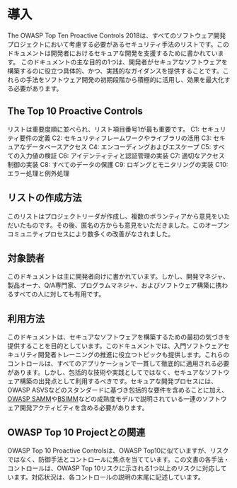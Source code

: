 # 導入
The OWASP Top Ten Proactive Controls 2018は、すべてのソフトウェア開発プロジェクトにおいて考慮する必要があるセキュリティ手法のリストです。このドキュメントは開発者におけるセキュアな開発を支援するために書かれています。
このドキュメントの主な目的の1つは、開発者がセキュアなソフトウェアを構築するのに役立つ具体的、かつ、実践的なガイダンスを提供することです。これらの手法をソフトウェア開発の初期段階から積極的に活用し、効果を最大化する必要があります。

## The Top 10 Proactive Controls
リストは重要度順に並べられ、リスト項目番号1が最も重要です。
C1: セキュリティ要件の定義
C2: セキュリティフレームワークやライブラリの活用
C3: セキュアなデータベースアクセス
C4: エンコーディングおよびエスケープ
C5: すべての入力値の検証
C6: アイデンティティと認証管理の実装
C7: 適切なアクセス制御の実装
C8: すべてのデータの保護
C9: ロギングとモニタリングの実装
C10: エラー処理と例外処理

## リストの作成方法
このリストはプロジェクトリーダが作成し、複数のボランティアから意見をいただいたものです。その後、匿名の方からも意見をいただきました。このオープンコミュニティプロセスにより数多くの改善がなされました。

## 対象読者
このドキュメントは主に開発者向けに書かれています。しかし、開発マネジャ、製品オーナ、Q/A専門家、プログラムマネジャ、およびソフトウェア構築に携わるすべての人に対しても有用です。

## 利用方法
このドキュメントは、セキュアなソフトウェアを構築するための最初の気づきを提供することを目的としています。このドキュメントでは、入門ソフトウェアセキュリティ開発者トレーニングの推進に役立つトピックも提供します。これらのコントロールは、すべてのアプリケーションで一貫して徹底的に適用される必要があります。しかし、包括的な技術や実践としてではなく、セキュアなソフトウェア構築の出発点として利用するべきです。セキュアな開発プロセスには、OWASP ASVSなどのスタンダードに基づき包括的な要件を含めることに加え、[OWASP SAMM](https://www.owasp.org/index.php/OWASP_SAMM_Project)や[BSIMM](https://www.bsimm.com/)などの成熟度モデルで説明されている一連のソフトウェア開発アクティビティを含める必要があります。

## OWASP Top 10 Projectとの関連
OWASP Top 10 Proactive Controlsは、OWASP Top10に似ていますが、リスクではなく、防御手法とコントロールに焦点を当てています。この文書の各手法・コントロールは、OWASP Top 10リスクに示される1つ以上のリスクに対応しています。対応状況は、各コントロールの説明の末尾に記述しています。
